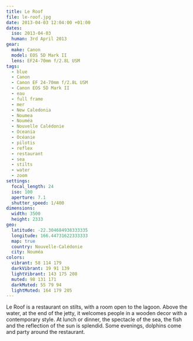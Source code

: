 ```yaml
---
title: Le Roof
file: le-roof.jpg
date: 2013-04-03 12:04:00 +01:00
dates:
  iso: 2013-04-03
  human: 3rd April 2013
gear:
  make: Canon
  model: EOS 5D Mark II
  lens: EF24-70mm f/2.8L USM
tags:
  - blue
  - Canon
  - Canon EF 24-70mm f/2.8L USM
  - Canon EOS 5D Mark II
  - eau
  - full frame
  - mer
  - New Caledonia
  - Noumea
  - Nouméa
  - Nouvelle Calédonie
  - Oceania
  - Océanie
  - pilotis
  - reflex
  - restaurant
  - sea
  - stilts
  - water
  - zoom
settings:
  focal_length: 24
  iso: 100
  aperture: 7.1
  shutter_speed: 1/400
dimensions:
  width: 3500
  height: 2333
geo:
  latitude: -22.304684938333335
  longitude: 166.44731622333333
  map: true
  country: Nouvelle-Calédonie
  city: Nouméa
colors:
  vibrant: 58 114 179
  darkVibrant: 19 91 139
  lightVibrant: 143 175 208
  muted: 98 131 171
  darkMuted: 55 79 94
  lightMuted: 164 179 205
---
```


Le Roof is a restaurant on stilts, with a room open to the lagoon. Above the water, at the end of the jetty, it welcomes people in a wooden decor with a contemporary style. At lunch or dinner, the spectacle of the sea, the fish and the reflection of the sun is splendid. Some evenings, dolphins come and party around the restaurant.
